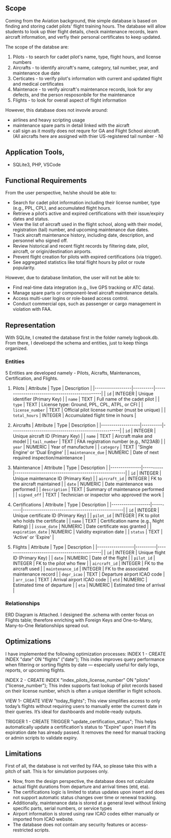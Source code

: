 ## Scope

Coming from the Aviation background, thie simple database is based on finding and storing cadet pilots' flight training hours. The database will allow students to look up thier flight details, check maintenance records, learn aircraft information, and verfiy their personal certificates to keep updated.

The scope of the databse are:
1. Pilots - to search for cadet pilot's name, type, flight hours, and license numbers
2. Aircrafts - to identify aircraft's name, category, tail number, year, and maintenance due date
3. Certicates - to verify pilot's information with current and updated flight and medical certificates
4. Maintenace - to verify aircraft's maintenance records, look for any defects, and the person resposonbile for the maintenance
5. Flights - to look for overall aspect of flight information

However, this database does not invovle around:
- airlines and heavy scripting usage
- maintenance spare parts in detail linked with the aicraft
- call sign as it mostly does not requre for GA and Flight School aircraft. (All aircrafts here are assigned with thier US-registered tail number - N)

## Application Tools,
- SQLite3, PHP, VSCode

## Functional Requirements

From the user perspective, he/she should be able to:
- Search for cadet pilot information including their license number, type (e.g., PPL, CPL), and accumulated flight hours.
- Retrieve a pilot’s active and expired certifications with their issue/expiry dates and status.
- View the list of aircraft used in the flight school, along with their model, registration (tail) number, and upcoming maintenance due dates.
- Track aircraft maintenance history, including date, description, and personnel who signed off.
- Review historical and recent flight records by filtering date, pilot, aircraft, or origin/destination airports.
- Prevent flight creation for pilots with expired certifications (via trigger).
- See aggregated statistics like total flight hours by pilot or route popularity.

However, due to database limitation, the user will not be able to:
- Find real-time data integration (e.g., live GPS tracking or ATC data).
- Manage spare parts or component-level aircraft maintenance details.
- Access multi-user logins or role-based access control.
- Conduct commercial ops, such as passenger or cargo management in violation with FAA.

## Representation

With SQLite, I created the database first in the folder namely logbook.db. From there, I develoepd the schema and entities, just to keep things organized.

### Entities

5 Entities are developed namely - Pilots, Aicrafts, Maintenances, Certification, and Flights.

1. Pilots
| Attribute        | Type     |  Description                                   |
|------------------|----------|------------------------------------------------|
| `id`             | INTEGER  | Unique identifier (Primary Key)                |
| `name`           | TEXT     | Full name of the cadet pilot                   |
| `type`           | TEXT     | License type: Ground, PPL, CPL, ATPL, or CFI   |
| `license_number` | TEXT     | Official pilot license number (must be unique) |
| `total_hours`    | INTEGER  | Accumulated flight time in hours               |

2. Aircrafts
| Attribute         | Type     | Description                                         |
|-------------------|----------|-----------------------------------------------------|
| `id`              | INTEGER  | Unique aircraft ID (Primary Key)                    |
| `name`            | TEXT     | Aircraft make and model                             |
| `tail_number`     | TEXT     | FAA registration number (e.g., N123AB)              |
| `year`            | NUMERIC  | Year of manufacture                                 |
| `category`        | TEXT     | 'Single Engine' or 'Dual Engine'                    |
| `maintenance_due` | NUMERIC  | Date of next required inspection/maintenance        |

3. Maintenance
| Attribute     | Type     | Description                                          |
|---------------|----------|------------------------------------------------------|
| `id`          | INTEGER  | Unique maintenance ID (Primary Key)                  |
| `aircraft_id` | INTEGER  | FK to the aircraft maintained                        |
| `date`        | NUMERIC  | Date maintenance was performed                       |
| `description` | TEXT     | Summary of maintenance performed                     |
| `signed_off`  | TEXT     | Technician or inspector who approved the work        |

4. Certifications
| Attribute         | Type     | Description                                     |
|-------------------|----------|-------------------------------------------------|
| `id`              | INTEGER  | Unique certificate ID (Primary Key)             |
| `pilot_id`        | INTEGER  | FK to pilot who holds the certificate           |
| `name`            | TEXT     | Certification name (e.g., Night Rating)         |
| `issue_date`      | NUMERIC  | Date certificate was granted                    |
| `expiration_date` | NUMERIC  | Validity expiration date                        |
| `status`          | TEXT     | 'Active' or 'Expire'                            |

5. Flights
| Attribute        | Type     | Description                                   |
|------------------|----------|-----------------------------------------------|
| `id`             | INTEGER  | Unique flight ID (Primary Key)                |
| `date`           | NUMERIC  | Date of the flight                            |
| `pilot_id`       | INTEGER  | FK to the pilot who flew                      |
| `aircraft_id`    | INTEGER  | FK to the aircraft used                       |
| `maintenance_id` | INTEGER  | FK to the associated maintenance record       |
| `depr_icao`      | TEXT     | Departure airport ICAO code                   |
| `arr_icao`       | TEXT     | Arrival airport ICAO code                     |
| `etd`            | NUMERIC  | Estimated time of departure                   |
| `eta`            | NUMERIC  | Estimated time of arrival                     |

### Relationships

ERD Diagram is Attached.
I designed the .schema with center focus on Flights table; therefore enriching with Foreign Keys and One-to-Many, Many-to-One Relationshiips spread out.

## Optimizations

I have implemented the following optimization processes:
INDEX 1 - CREATE INDEX "date" ON "flights" ("date");
This index improves query performance when filtering or sorting flights by date — especially useful for daily logs, reports, or upcoming flights.

INDEX 2 - CREATE INDEX "index_pilots_license_number" ON "pilots" ("license_number");
This index supports fast lookup of pilot records based on their license number, which is often a unique identifier in flight schools.

VIEW 1- CREATE VIEW "today_flights";
This view simplifies access to only today’s flights without requiring users to manually enter the current date in their queries. It’s ideal for dashboards and mobile-ready outputs.

TRIGGER 1 - CREATE TRIGGER "update_certification_status";
This helps automatically update a certification's status to "Expire" upon insert if its expiration date has already passed. It removes the need for manual tracking or admin scripts to validate expiry.

## Limitations

First of all, the database is not verifed by FAA, so please take this with a pitch of salt. This is for simulation purposes only.
- Now, from the design perspective, the database does not calculate actual flight durations from departure and arrival times (etd, eta).
- The certifications logic is limited to status updates upon insert and does not support automatic status changes over time or renewal tracking.
- Additionally, maintenance data is stored at a general level without linking specific parts, serial numbers, or service types
- Airport information is stored using raw ICAO codes either manually or imported from ICAO website.
- The database does not contain any security features or access-restricted scripts.
